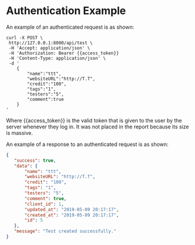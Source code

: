 # Authentication Example
An example of an authenticated request is as shown:
```curl
curl -X POST \
 http://127.0.0.1:8000/api/test \
 -H 'Accept: application/json' \
 -H 'Authorization: Bearer {{access_token}}
 -H 'Content-Type: application/json' \
 -d '
    {
        "name":"ttt",
        "websiteURL":"http://T.T",
        "credit":"100",
        "tags":"1",
        "testers":"5",
        "comment":true
    }
'
```
Where \{\{access\_token\}\} is the valid token that is given to the user by the server whenever they log in. It was not placed in the report because its size is massive.

An example of a response to an authenticated request is as shown:
```json
{
   "success": true,
   "data": {
       "name": "ttt",
       "websiteURL": "http://T.T",
       "credit": "100",
       "tags": "1",
       "testers": "5",
       "comment": true,
       "client_id": 1,
       "updated_at": "2019-05-09 20:17:17",
       "created_at": "2019-05-09 20:17:17",
       "id": 5
   },
   "message": "Test created successfully."
}
```
